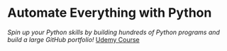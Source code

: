 # Automate Everything with Python

*Spin up your Python skills by building hundreds of Python programs and build a large GitHub portfolio!*
[Udemy Course](https://www.udemy.com/course/automate-everything-with-python/)
